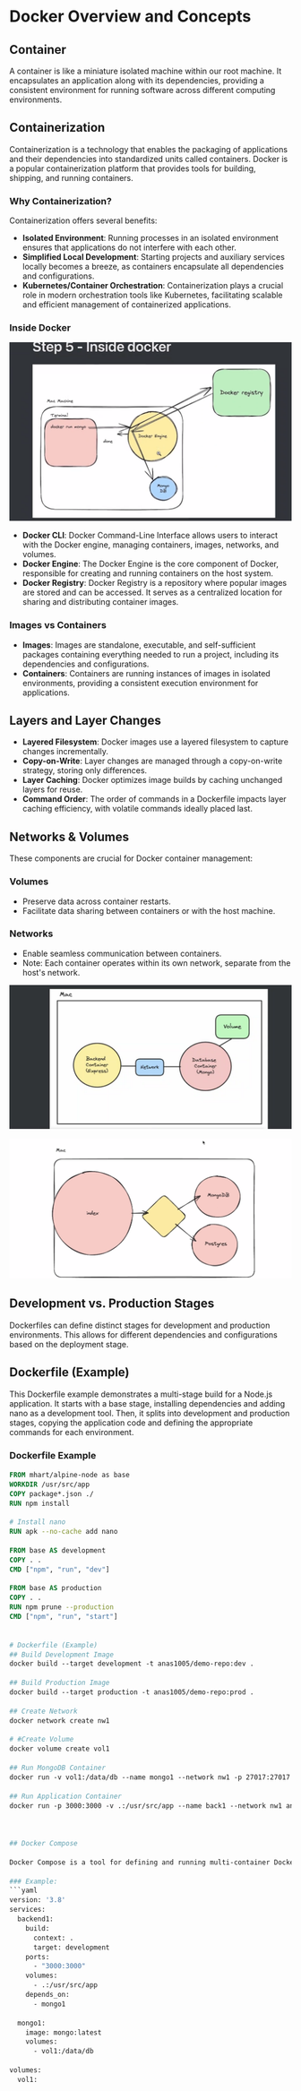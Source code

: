 # Docker Overview and Concepts

## Container
A container is like a miniature isolated machine within our root machine. It encapsulates an application along with its dependencies, providing a consistent environment for running software across different computing environments.

## Containerization
Containerization is a technology that enables the packaging of applications and their dependencies into standardized units called containers. Docker is a popular containerization platform that provides tools for building, shipping, and running containers.

### Why Containerization?
Containerization offers several benefits:
- **Isolated Environment**: Running processes in an isolated environment ensures that applications do not interfere with each other.
- **Simplified Local Development**: Starting projects and auxiliary services locally becomes a breeze, as containers encapsulate all dependencies and configurations.
- **Kubernetes/Container Orchestration**: Containerization plays a crucial role in modern orchestration tools like Kubernetes, facilitating scalable and efficient management of containerized applications.

### Inside Docker
![alt text](image.png)
- **Docker CLI**: Docker Command-Line Interface allows users to interact with the Docker engine, managing containers, images, networks, and volumes.
- **Docker Engine**: The Docker Engine is the core component of Docker, responsible for creating and running containers on the host system.
- **Docker Registry**: Docker Registry is a repository where popular images are stored and can be accessed. It serves as a centralized location for sharing and distributing container images.

### Images vs Containers
- **Images**: Images are standalone, executable, and self-sufficient packages containing everything needed to run a project, including its dependencies and configurations.
- **Containers**: Containers are running instances of images in isolated environments, providing a consistent execution environment for applications.

## Layers and Layer Changes

- **Layered Filesystem**: Docker images use a layered filesystem to capture changes incrementally.
- **Copy-on-Write**: Layer changes are managed through a copy-on-write strategy, storing only differences.
- **Layer Caching**: Docker optimizes image builds by caching unchanged layers for reuse.
- **Command Order**: The order of commands in a Dockerfile impacts layer caching efficiency, with volatile commands ideally placed last.

 
## Networks & Volumes

These components are crucial for Docker container management:

### Volumes
- Preserve data across container restarts.
- Facilitate data sharing between containers or with the host machine.

### Networks
- Enable seamless communication between containers.
- Note: Each container operates within its own network, separate from the host's network.

![Overview](image-1.png)

![Illustration](image-2.png)


## Development vs. Production Stages

Dockerfiles can define distinct stages for development and production environments. This allows for different dependencies and configurations based on the deployment stage.

 
## Dockerfile (Example)
This Dockerfile example demonstrates a multi-stage build for a Node.js application. It starts with a base stage, installing dependencies and adding nano as a development tool. Then, it splits into development and production stages, copying the application code and defining the appropriate commands for each environment.

### Dockerfile Example

```Dockerfile
FROM mhart/alpine-node as base
WORKDIR /usr/src/app
COPY package*.json ./
RUN npm install

# Install nano
RUN apk --no-cache add nano

FROM base AS development
COPY . .
CMD ["npm", "run", "dev"]

FROM base AS production
COPY . .
RUN npm prune --production
CMD ["npm", "run", "start"]


# Dockerfile (Example)
## Build Development Image
docker build --target development -t anas1005/demo-repo:dev .

## Build Production Image
docker build --target production -t anas1005/demo-repo:prod .

## Create Network
docker network create nw1

# #Create Volume
docker volume create vol1

## Run MongoDB Container
docker run -v vol1:/data/db --name mongo1 --network nw1 -p 27017:27017 mongo

## Run Application Container
docker run -p 3000:3000 -v .:/usr/src/app --name back1 --network nw1 anas1005/demo-repo:dev



## Docker Compose

Docker Compose is a tool for defining and running multi-container Docker applications. It simplifies the management of interconnected services, ensuring consistent environments and easy scalability.

### Example:
```yaml
version: '3.8'
services:
  backend1:
    build:
      context: .
      target: development
    ports:
      - "3000:3000"
    volumes:
      - .:/usr/src/app
    depends_on:
      - mongo1

  mongo1:
    image: mongo:latest
    volumes:
      - vol1:/data/db

volumes:
  vol1:
